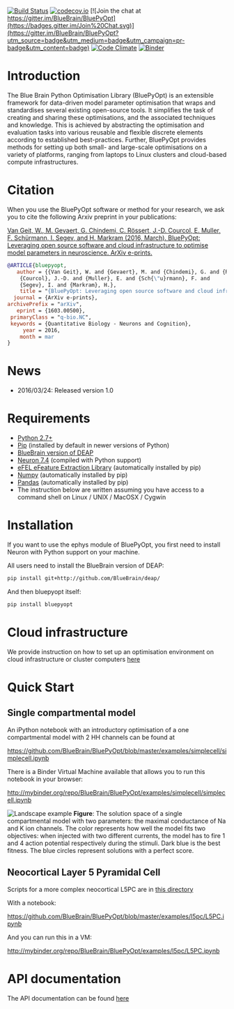 [![Build Status](https://travis-ci.org/BlueBrain/BluePyOpt.svg?branch=master)](https://travis-ci.org/BlueBrain/BluePyOpt)
[![codecov.io](https://codecov.io/github/BlueBrain/BluePyOpt/coverage.svg?branch=master)](https://codecov.io/github/BlueBrain/BluePyOpt?branch=master)
[![Join the chat at https://gitter.im/BlueBrain/BluePyOpt](https://badges.gitter.im/Join%20Chat.svg)](https://gitter.im/BlueBrain/BluePyOpt?utm_source=badge&utm_medium=badge&utm_campaign=pr-badge&utm_content=badge)
[![Code Climate](https://codeclimate.com/github/BlueBrain/BluePyOpt/badges/gpa.svg)](https://codeclimate.com/github/BlueBrain/BluePyOpt)
 [![Binder](http://mybinder.org/badge.svg)](http://mybinder.org/repo/BlueBrain/BluePyOpt)

Introduction
============

The Blue Brain Python Optimisation Library (BluePyOpt) is an extensible framework for data-driven model parameter optimisation that wraps and standardises several existing open-source tools. It simplifies the task of creating and sharing these optimisations, and the associated techniques and knowledge. This is achieved by abstracting the optimisation and evaluation tasks into various reusable and flexible discrete elements according to established best-practices. Further, BluePyOpt provides methods for setting up both small- and large-scale optimisations on a variety of platforms, ranging from laptops to Linux clusters and cloud-based compute infrastructures. 

Citation
========

When you use the BluePyOpt software or method for your research, we ask you to cite the following Arxiv preprint in your publications:

[Van Geit, W., M. Gevaert, G. Chindemi, C. Rössert, J.-D. Courcol, E. Muller, F. Schürmann, I. Segev, and H. Markram (2016, March). BluePyOpt: Leveraging open source software and cloud infrastructure to optimise model parameters in neuroscience. ArXiv e-prints.](http://arxiv.org/abs/1603.00500)

```bibtex
@ARTICLE{bluepyopt,
   author = {{Van Geit}, W. and {Gevaert}, M. and {Chindemi}, G. and {R{\"o}ssert}, C. and 
	{Courcol}, J.-D. and {Muller}, E. and {Sch{\"u}rmann}, F. and 
	{Segev}, I. and {Markram}, H.},
    title = "{BluePyOpt: Leveraging open source software and cloud infrastructure to optimise model parameters in neuroscience}",
  journal = {ArXiv e-prints},
archivePrefix = "arXiv",
   eprint = {1603.00500},
 primaryClass = "q-bio.NC",
 keywords = {Quantitative Biology - Neurons and Cognition},
     year = 2016,
    month = mar
}
```

News
====
- 2016/03/24: Released version 1.0

Requirements
============

* [Python 2.7+](https://www.python.org/download/releases/2.7/)
* [Pip](https://pip.pypa.io) (installed by default in newer versions of Python)
* [BlueBrain version of DEAP](https://github.com/BlueBrain/deap)
* [Neuron 7.4](http://neuron.yale.edu/) (compiled with Python support)
* [eFEL eFeature Extraction Library](https://github.com/BlueBrain/eFEL) (automatically installed by pip)
* [Numpy](http://www.numpy.org) (automatically installed by pip)
* [Pandas](http://pandas.pydata.org/) (automatically installed by pip)
* The instruction below are written assuming you have access to a command shell
on Linux / UNIX / MacOSX / Cygwin

Installation
============

If you want to use the ephys module of BluePyOpt, you first need to install Neuron with Python support on your machine.

All users need to install the BlueBrain version of DEAP:

```bash
pip install git+http://github.com/BlueBrain/deap/
```

And then bluepyopt itself:

```bash
pip install bluepyopt
```

Cloud infrastructure
====================

We provide instruction on how to set up an optimisation environment on cloud
infrastructure or cluster computers 
[here](https://github.com/BlueBrain/BluePyOpt/tree/master/cloud-config)

Quick Start
===========

Single compartmental model
--------------------------

An iPython notebook with an introductory optimisation of a one compartmental 
model with 2 HH channels can be found at

https://github.com/BlueBrain/BluePyOpt/blob/master/examples/simplecell/simplecell.ipynb

There is a Binder Virtual Machine available that allows you to run this notebook in your browser:

http://mybinder.org/repo/BlueBrain/BluePyOpt/examples/simplecell/simplecell.ipynb

![Landscape example](https://github.com/BlueBrain/BluePyOpt/blob/master/examples/simplecell/figures/landscape_example.png)
**Figure**: The solution space of a single compartmental model with two parameters: the maximal conductance of Na and K ion channels. The color represents how well the model fits two objectives: when injected with two different currents, the model has to fire 1 and 4 action potential respectively during the stimuli. Dark blue is the best fitness. The blue circles represent solutions with a perfect score.

Neocortical Layer 5 Pyramidal Cell
----------------------------------
Scripts for a more complex neocortical L5PC are in 
[this directory](https://github.com/BlueBrain/BluePyOpt/tree/master/examples/l5pc)

With a notebook:

https://github.com/BlueBrain/BluePyOpt/blob/master/examples/l5pc/L5PC.ipynb

And you can run this in a VM:

http://mybinder.org/repo/BlueBrain/BluePyOpt/examples/l5pc/L5PC.ipynb

API documentation
==================
The API documentation can be found [here](http://bluebrain.github.io/BluePyOpt)
